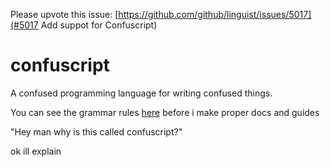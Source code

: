 Please upvote this issue: [https://github.com/github/linguist/issues/5017](#5017 Add suppot for Confuscript)

# confuscript
A confused programming language for writing confused things.

You can see the grammar rules [here](https://floffah.github.io/confuscript/) before i make proper docs and guides

"Hey man why is this called confuscript?"

ok ill explain

